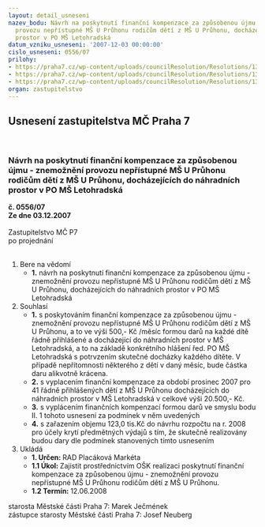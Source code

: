 ```yaml
---
layout: detail_usneseni
nazev_bodu: Návrh na poskytnutí finanční kompenzace za způsobenou újmu - znemožnění
  provozu nepřístupné MŠ U Průhonu rodičům dětí z MŠ U Průhonu, docházejících do náhradních
  prostor v PO MŠ Letohradská
datum_vzniku_usneseni: '2007-12-03 00:00:00'
cislo_usneseni: 0556/07
prilohy:
- https://praha7.cz/wp-content/uploads/councilResolution/Resolutions/13795/7-07-usnesen%c3%ad_rm%c4%8d_1316.doc
- https://praha7.cz/wp-content/uploads/councilResolution/Resolutions/13795/7-07-usnesen%c3%ad_rm%c4%8d_1395.doc
- https://praha7.cz/wp-content/uploads/councilResolution/Resolutions/13795/7-07-pr%c5%afzkum_z%c3%a1jmu_rodi%c4%8d%c5%af_o_autobus.pdf
organ: zastupitelstvo
---
```

<div id="ucUsn_pList" class="usn">
	<span><h2>Usnesení zastupitelstva MČ Praha 7 </h2>
<br></span><div class="standBody">
<span><h3>Návrh na poskytnutí finanční kompenzace za způsobenou újmu - znemožnění provozu nepřístupné MŠ U Průhonu rodičům dětí z MŠ U Průhonu, docházejících do náhradních prostor v PO MŠ Letohradská</h3></span><div class="center">
		<strong>č. 0556/07</strong><br>
	</div>
<div class="center">
		<strong>Ze dne 03.12.2007</strong><br><br>
	</div>Zastupitelstvo MČ P7<br> po projednání<br><br><ol>
<li>Bere na vědomí<ul><li>
<strong>1.</strong> návrh na poskytnutí finanční kompenzace za způsobenou újmu - znemožnění provozu nepřístupné MŠ U Průhonu rodičům dětí z MŠ U Průhonu, docházejících do náhradních prostor v PO MŠ Letohradská</li></ul>
</li>
<li>Souhlasí<ul>
<li>
<strong>1.</strong> s poskytováním finanční kompenzace za způsobenou újmu - znemožnění provozu nepřístupné MŠ U Průhonu rodičům dětí z MŠ U Průhonu, a to ve výši 500,- Kč /měsíc formou darů na každé dítě řádně přihlášené a docházející do náhradních prostor v MŠ Letohradská, a to na základě konkrétního hlášení řed. PO MŠ Letohradská s potrvzením skutečné docházky každého dítěte. V případě nepřítomnosti některého z dětí v daný měsíc, bude částka daru alikvotně krácena.</li>
<li>
<strong>2.</strong> s vyplacením finanční kompenzace za období prosinec 2007 pro 41 řádně přihlášených dětí z MŠ U Průhonu docházejících do náhradních prostor v MŠ Letohradská v celkové výši 20.500,- Kč. </li>
<li>
<strong>3.</strong> s vyplácením finančních  kompenzací formou darů ve smyslu bodu II. 1 tohoto usnesení za podmínek v něm uvedených</li>
<li>
<strong>4.</strong> s zařazením objemu 123,0 tis.Kč do návrhu rozpočtu na r. 2008 pro účely krytí předmětných výdajů s tím, že skutečně realizovány budou dary dle podmínek stanovených tímto usnesením    </li>
</ul>
</li>
<li>Ukládá<ul>
<li>
<strong>1. Určen: </strong>RAD Placáková Markéta</li>
<li>
<strong>1.1 Úkol: </strong>Zajistit prostřednictvím OŠK realizaci poskytnutí  finanční kompenzace za způsobenou újmu - znemožnění provozu nepřístupné MŠ U Průhonu rodičům dětí z MŠ U Průhonu.</li>
<li>
<strong>1.2 Termín: </strong>12.06.2008</li>
</ul>
</li>
</ol>starosta Městské části Praha 7: Marek Ječmének<br>zástupce starosty Městské části Praha 7: Josef Neuberg
</div>
</div>